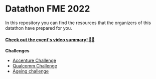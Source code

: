 # Datathon FME 2022

In this repository you can find the resources that the organizers of this datathon have prepared for you.

#### [Check out the event's video summary! 👩‍💻](https://www.youtube.com/watch?v=FRJ5i7EV9TY)

**Challenges**
- [Accenture Challenge](/accenture_challenge)
- [Qualcomm Challenge](/qualcomm_challenge)
- [Ageing challenge](/ageing_challenge)
